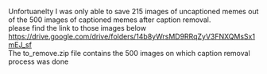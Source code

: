 Unfortuanelty I was only able to save 215 images of uncaptioned memes out of the 500 images of captioned memes after caption removal.<br>
please find the link to those images below<br>
https://drive.google.com/drive/folders/14b8yWrsMD9RRqZyV3FNXQMsSx1mEJ_sf <br>
The to_remove.zip file contains the 500 images on which caption removal process was done
